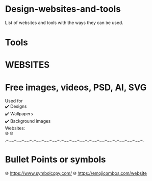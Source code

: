 # Design-websites-and-tools
List of websites and tools with the ways they can be used. 
# Tools


# WEBSITES
# Free images, videos, PSD, AI, SVG
Used for   
✔️ Designs    
✔️ Wallpapers    
✔️ Background images   
Websites:           
🌐
🌐               
︵‿︵‿︵‿︵︵‿︵‿︵‿︵︵‿︵‿︵‿︵︵‿︵‿︵‿︵︵‿︵‿︵‿︵


# Bullet Points or symbols

🌐 https://www.symbolcopy.com/
🌐 https://emojicombos.com/website
